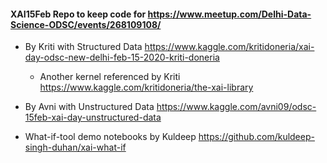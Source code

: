 #### XAI15Feb Repo to keep code for https://www.meetup.com/Delhi-Data-Science-ODSC/events/268109108/

- By Kriti with Structured Data https://www.kaggle.com/kritidoneria/xai-day-odsc-new-delhi-feb-15-2020-kriti-doneria 

  - Another kernel referenced by Kriti https://www.kaggle.com/kritidoneria/the-xai-library

- By Avni with Unstructured Data https://www.kaggle.com/avni09/odsc-15feb-xai-day-unstructured-data

- What-if-tool demo notebooks by Kuldeep https://github.com/kuldeep-singh-duhan/xai-what-if
